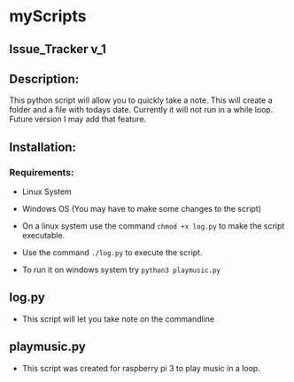 # myScripts  
## Issue_Tracker v_1
  
## Description:
This python script will allow you to quickly take a note. This will create a folder and a file with todays date. Currently it will not run in a while loop. Future version I may add that feature.  
    
## Installation:

### Requirements:
- Linux System
- Windows OS (You may have to make some changes to the script)

- On a linux system use the command ```chmod +x log.py``` to make the script executable. 
- Use the command ```./log.py``` to execute the script.
- To run it on windows system try ```python3 playmusic.py```

## log.py
- This script will let you take note on the commandline

## playmusic.py
- This script was created for raspberry pi 3 to play music in a loop.



